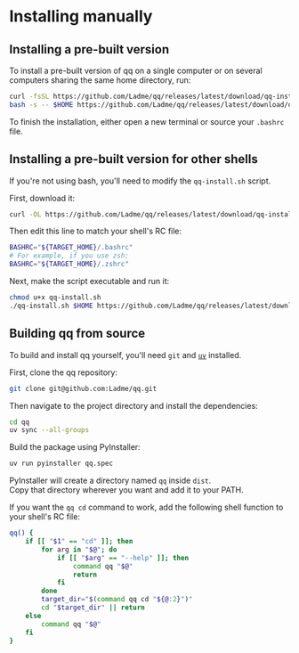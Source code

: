 # Installing manually

## Installing a pre-built version

To install a pre-built version of qq on a single computer or on several computers sharing the same home directory, run:

```bash
curl -fsSL https://github.com/Ladme/qq/releases/latest/download/qq-install.sh | \
bash -s -- $HOME https://github.com/Ladme/qq/releases/latest/download/qq-release.tar.gz
```

To finish the installation, either open a new terminal or source your `.bashrc` file.

## Installing a pre-built version for other shells

If you're not using bash, you'll need to modify the `qq-install.sh` script.

First, download it:
```bash
curl -OL https://github.com/Ladme/qq/releases/latest/download/qq-install.sh
```

Then edit this line to match your shell's RC file:
```bash
BASHRC="${TARGET_HOME}/.bashrc"
# For example, if you use zsh:
BASHRC="${TARGET_HOME}/.zshrc"
```

Next, make the script executable and run it:
```bash
chmod u+x qq-install.sh
./qq-install.sh $HOME https://github.com/Ladme/qq/releases/latest/download/qq-release.tar.gz
```


## Building qq from source
To build and install qq yourself, you'll need `git` and [`uv`](https://docs.astral.sh/uv/getting-started/installation/) installed.

First, clone the qq repository:
```bash
git clone git@github.com:Ladme/qq.git
```

Then navigate to the project directory and install the dependencies:
```bash
cd qq
uv sync --all-groups
```

Build the package using PyInstaller:
```bash
uv run pyinstaller qq.spec
```

PyInstaller will create a directory named `qq` inside `dist`.  
Copy that directory wherever you want and add it to your PATH.

If you want the `qq cd` command to work, add the following shell function to your shell's RC file:
```bash
qq() {
    if [[ "$1" == "cd" ]]; then
        for arg in "$@"; do
            if [[ "$arg" == "--help" ]]; then
                command qq "$@"
                return
            fi
        done
        target_dir="$(command qq cd "${@:2}")"
        cd "$target_dir" || return
    else
        command qq "$@"
    fi
}
```